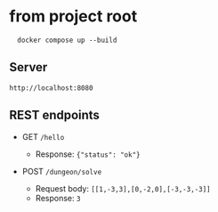 # from project root
```shell
  docker compose up --build
```

## Server
`http://localhost:8080`
## REST endpoints
- GET `/hello`
  - Response: `{"status": "ok"}`

- POST `/dungeon/solve`
  - Request body: `[[1,-3,3],[0,-2,0],[-3,-3,-3]]`
  - Response: `3`